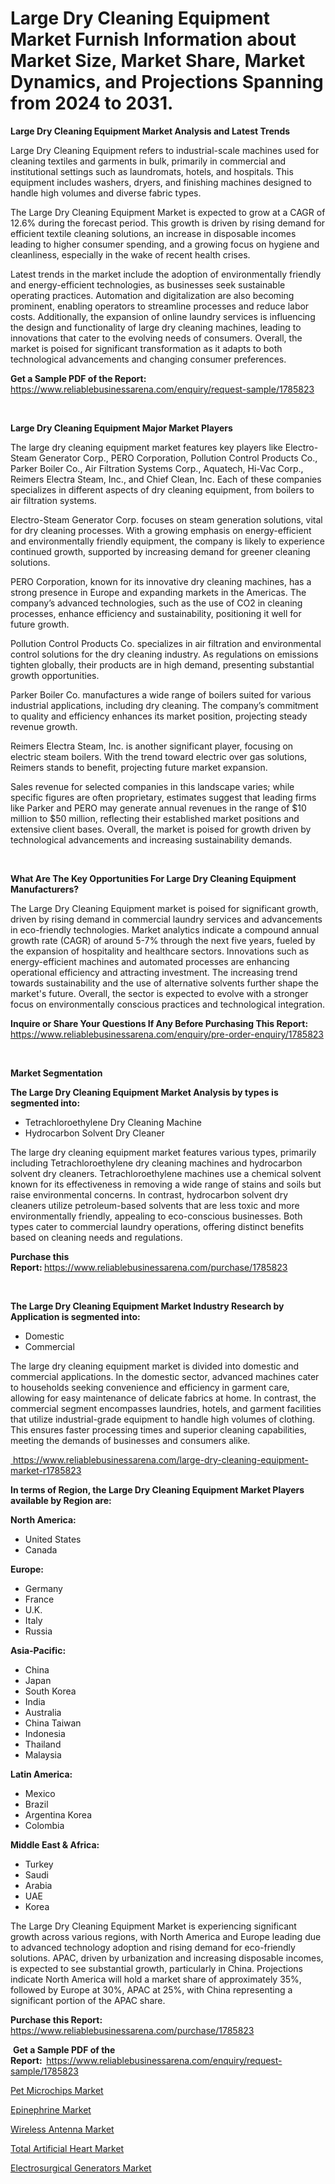 <p><h1>Large Dry Cleaning Equipment Market Furnish Information about Market Size, Market Share, Market Dynamics, and Projections Spanning from 2024 to 2031.</h1></p><p><strong>Large Dry Cleaning Equipment Market Analysis and Latest Trends</strong></p>
<p><p>Large Dry Cleaning Equipment refers to industrial-scale machines used for cleaning textiles and garments in bulk, primarily in commercial and institutional settings such as laundromats, hotels, and hospitals. This equipment includes washers, dryers, and finishing machines designed to handle high volumes and diverse fabric types.</p><p>The Large Dry Cleaning Equipment Market is expected to grow at a CAGR of 12.6% during the forecast period. This growth is driven by rising demand for efficient textile cleaning solutions, an increase in disposable incomes leading to higher consumer spending, and a growing focus on hygiene and cleanliness, especially in the wake of recent health crises.</p><p>Latest trends in the market include the adoption of environmentally friendly and energy-efficient technologies, as businesses seek sustainable operating practices. Automation and digitalization are also becoming prominent, enabling operators to streamline processes and reduce labor costs. Additionally, the expansion of online laundry services is influencing the design and functionality of large dry cleaning machines, leading to innovations that cater to the evolving needs of consumers. Overall, the market is poised for significant transformation as it adapts to both technological advancements and changing consumer preferences.</p></p>
<p><strong>Get a Sample PDF of the Report:&nbsp;</strong> <a href="https://www.reliablebusinessarena.com/enquiry/request-sample/1785823?utm_campaign=1495&utm_medium=2&utm_source=Github&utm_content=ia&utm_term=09102024&utm_id=large-dry-cleaning-equipment">https://www.reliablebusinessarena.com/enquiry/request-sample/1785823</a></p>
<p>&nbsp;</p>
<p><strong>Large Dry Cleaning Equipment Major Market Players</strong></p>
<p><p>The large dry cleaning equipment market features key players like Electro-Steam Generator Corp., PERO Corporation, Pollution Control Products Co., Parker Boiler Co., Air Filtration Systems Corp., Aquatech, Hi-Vac Corp., Reimers Electra Steam, Inc., and Chief Clean, Inc. Each of these companies specializes in different aspects of dry cleaning equipment, from boilers to air filtration systems.</p><p>Electro-Steam Generator Corp. focuses on steam generation solutions, vital for dry cleaning processes. With a growing emphasis on energy-efficient and environmentally friendly equipment, the company is likely to experience continued growth, supported by increasing demand for greener cleaning solutions.</p><p>PERO Corporation, known for its innovative dry cleaning machines, has a strong presence in Europe and expanding markets in the Americas. The company’s advanced technologies, such as the use of CO2 in cleaning processes, enhance efficiency and sustainability, positioning it well for future growth.</p><p>Pollution Control Products Co. specializes in air filtration and environmental control solutions for the dry cleaning industry. As regulations on emissions tighten globally, their products are in high demand, presenting substantial growth opportunities.</p><p>Parker Boiler Co. manufactures a wide range of boilers suited for various industrial applications, including dry cleaning. The company’s commitment to quality and efficiency enhances its market position, projecting steady revenue growth.</p><p>Reimers Electra Steam, Inc. is another significant player, focusing on electric steam boilers. With the trend toward electric over gas solutions, Reimers stands to benefit, projecting future market expansion.</p><p>Sales revenue for selected companies in this landscape varies; while specific figures are often proprietary, estimates suggest that leading firms like Parker and PERO may generate annual revenues in the range of $10 million to $50 million, reflecting their established market positions and extensive client bases. Overall, the market is poised for growth driven by technological advancements and increasing sustainability demands.</p></p>
<p>&nbsp;</p>
<p><strong>What Are The Key Opportunities For Large Dry Cleaning Equipment Manufacturers?</strong></p>
<p><p>The Large Dry Cleaning Equipment market is poised for significant growth, driven by rising demand in commercial laundry services and advancements in eco-friendly technologies. Market analytics indicate a compound annual growth rate (CAGR) of around 5-7% through the next five years, fueled by the expansion of hospitality and healthcare sectors. Innovations such as energy-efficient machines and automated processes are enhancing operational efficiency and attracting investment. The increasing trend towards sustainability and the use of alternative solvents further shape the market's future. Overall, the sector is expected to evolve with a stronger focus on environmentally conscious practices and technological integration.</p></p>
<p><strong>Inquire or Share Your Questions If Any Before Purchasing This Report:</strong> <a href="https://www.reliablebusinessarena.com/enquiry/pre-order-enquiry/1785823?utm_campaign=1495&utm_medium=2&utm_source=Github&utm_content=ia&utm_term=09102024&utm_id=large-dry-cleaning-equipment">https://www.reliablebusinessarena.com/enquiry/pre-order-enquiry/1785823</a></p>
<p>&nbsp;</p>
<p><strong>Market Segmentation</strong></p>
<p><strong>The Large Dry Cleaning Equipment Market Analysis by types is segmented into:</strong></p>
<p><ul><li>Tetrachloroethylene Dry Cleaning Machine</li><li>Hydrocarbon Solvent Dry Cleaner</li></ul></p>
<p><p>The large dry cleaning equipment market features various types, primarily including Tetrachloroethylene dry cleaning machines and hydrocarbon solvent dry cleaners. Tetrachloroethylene machines use a chemical solvent known for its effectiveness in removing a wide range of stains and soils but raise environmental concerns. In contrast, hydrocarbon solvent dry cleaners utilize petroleum-based solvents that are less toxic and more environmentally friendly, appealing to eco-conscious businesses. Both types cater to commercial laundry operations, offering distinct benefits based on cleaning needs and regulations.</p></p>
<p><strong>Purchase this Report:&nbsp;</strong><a href="https://www.reliablebusinessarena.com/purchase/1785823?utm_campaign=1495&utm_medium=2&utm_source=Github&utm_content=ia&utm_term=09102024&utm_id=large-dry-cleaning-equipment">https://www.reliablebusinessarena.com/purchase/1785823</a></p>
<p>&nbsp;</p>
<p><strong>The Large Dry Cleaning Equipment Market Industry Research by Application is segmented into:</strong></p>
<p><ul><li>Domestic</li><li>Commercial</li></ul></p>
<p><p>The large dry cleaning equipment market is divided into domestic and commercial applications. In the domestic sector, advanced machines cater to households seeking convenience and efficiency in garment care, allowing for easy maintenance of delicate fabrics at home. In contrast, the commercial segment encompasses laundries, hotels, and garment facilities that utilize industrial-grade equipment to handle high volumes of clothing. This ensures faster processing times and superior cleaning capabilities, meeting the demands of businesses and consumers alike.</p></p>
<p><a href="https://www.reliablebusinessarena.com/large-dry-cleaning-equipment-market-r1785823?utm_campaign=1495&utm_medium=2&utm_source=Github&utm_content=ia&utm_term=09102024&utm_id=large-dry-cleaning-equipment">&nbsp;https://www.reliablebusinessarena.com/large-dry-cleaning-equipment-market-r1785823</a></p>
<p><strong>In terms of Region, the Large Dry Cleaning Equipment Market Players available by Region are:</strong></p>
<p>
    <p> <strong> North America: </strong>
        <ul>
            <li>United States</li>
            <li>Canada</li>
        </ul>
        </p> 
    <p> <strong> Europe: </strong>
        <ul>
            <li>Germany</li>
            <li>France</li>
            <li>U.K.</li>
            <li>Italy</li>
            <li>Russia</li>
        </ul>
        </p> 
    <p> <strong> Asia-Pacific: </strong>
        <ul>
            <li>China</li>
            <li>Japan</li>
            <li>South Korea</li>
            <li>India</li>
            <li>Australia</li>
            <li>China Taiwan</li>
            <li>Indonesia</li>
            <li>Thailand</li>
            <li>Malaysia</li>
        </ul>
        </p> 
    <p> <strong> Latin America: </strong>
        <ul>
            <li>Mexico</li>
            <li>Brazil</li>
            <li>Argentina Korea</li>
            <li>Colombia</li>
        </ul>
        </p> 
    <p> <strong> Middle East & Africa: </strong>
        <ul>
            <li>Turkey</li>
            <li>Saudi</li>
            <li>Arabia</li>
            <li>UAE</li>
            <li>Korea</li>
        </ul>
    </p>
    </p>
<p><p>The Large Dry Cleaning Equipment Market is experiencing significant growth across various regions, with North America and Europe leading due to advanced technology adoption and rising demand for eco-friendly solutions. APAC, driven by urbanization and increasing disposable incomes, is expected to see substantial growth, particularly in China. Projections indicate North America will hold a market share of approximately 35%, followed by Europe at 30%, APAC at 25%, with China representing a significant portion of the APAC share.</p></p>
<p><strong>Purchase this Report: </strong><a href="https://www.reliablebusinessarena.com/purchase/1785823?utm_campaign=1495&utm_medium=2&utm_source=Github&utm_content=ia&utm_term=09102024&utm_id=large-dry-cleaning-equipment">https://www.reliablebusinessarena.com/purchase/1785823</a></p>
<p>&nbsp;<strong>Get a Sample PDF of the Report:&nbsp;&nbsp;</strong><a href="https://www.reliablebusinessarena.com/enquiry/request-sample/1785823?utm_campaign=1495&utm_medium=2&utm_source=Github&utm_content=ia&utm_term=09102024&utm_id=large-dry-cleaning-equipment">https://www.reliablebusinessarena.com/enquiry/request-sample/1785823</a></p>
<p><strong></strong></p>
<p><p><a href="https://www.linkedin.com/pulse/global-pet-microchips-market-share-growth-opportunities-ble7e?utm_campaign=1495&utm_medium=2&utm_source=Github&utm_content=ia&utm_term=09102024&utm_id=large-dry-cleaning-equipment">Pet Microchips Market</a></p><p><a href="https://www.linkedin.com/pulse/global-epinephrine-market-product-types-applications-hdk4e?utm_campaign=1495&utm_medium=2&utm_source=Github&utm_content=ia&utm_term=09102024&utm_id=large-dry-cleaning-equipment">Epinephrine Market</a></p><p><a href="https://www.linkedin.com/pulse/analyzing-global-wireless-antenna-market-growth-prospects-tgice?utm_campaign=1495&utm_medium=2&utm_source=Github&utm_content=ia&utm_term=09102024&utm_id=large-dry-cleaning-equipment">Wireless Antenna Market</a></p><p><a href="https://www.linkedin.com/pulse/surfing-total-artificial-heart-wave-riding-market-currents-ijtfe?utm_campaign=1495&utm_medium=2&utm_source=Github&utm_content=ia&utm_term=09102024&utm_id=large-dry-cleaning-equipment">Total Artificial Heart Market</a></p><p><a href="https://www.linkedin.com/pulse/booming-electrosurgical-generators-market-sector-analysis-fm6ge?utm_campaign=1495&utm_medium=2&utm_source=Github&utm_content=ia&utm_term=09102024&utm_id=large-dry-cleaning-equipment">Electrosurgical Generators Market</a></p></p>